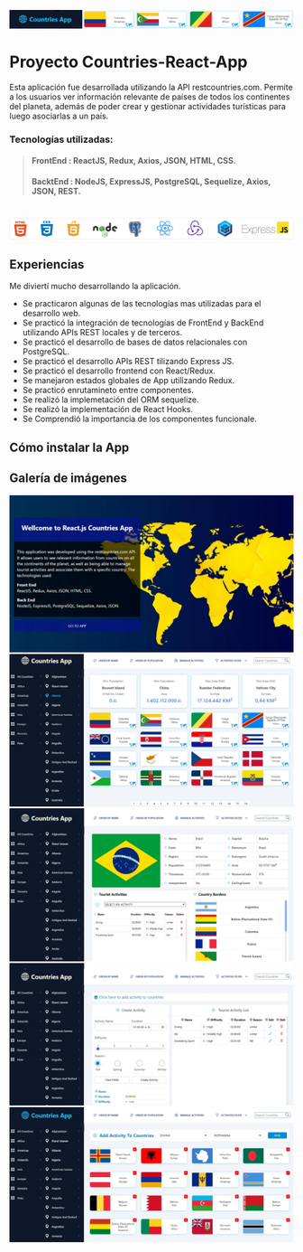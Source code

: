 ![Menu bar countries pi!](/assets/img/banner.png "Menu bar countries pi")

# **Proyecto Countries-React-App**

Esta aplicación fue desarrollada utilizando la API restcountries.com. Permite a los usuarios ver información relevante de países de todos los continentes del planeta, además de poder crear y gestionar actividades turísticas para luego asociarlas a un país. 


### **Tecnologías utilizadas:**
>#### **FrontEnd** : ReactJS, Redux, Axios, JSON, HTML, CSS.
>#### **BacktEnd** : NodeJS, ExpressJS, PostgreSQL, Sequelize, Axios, JSON, REST.

#
![Web develop technologies!](/assets/img/technologies.png "Web develop technologies")

## Experiencias
Me diviertí mucho desarrollando la aplicación.
- Se practicaron algunas de las tecnologías mas utilizadas para el desarrollo web.
- Se practicó la integración de tecnologías de FrontEnd y BackEnd utilizando APIs REST locales y de terceros.
- Se practicó el desarrollo de bases de datos relacionales con PostgreSQL.
- Se practicó el desarrollo APIs REST tilizando Express JS.
- Se practicó el desarrollo frontend con React/Redux.
- Se manejaron estados globales de App utilizando Redux.
- Se practicó enrutamineto entre componentes.
- Se realizó la implemetación del ORM sequelize. 
- Se realizó la implementación de React Hooks.
- Se Comprendió la importancia de los componentes funcionale. 

## Cómo instalar la App

## Galería de imágenes
![Landing!](/assets/img/landing.jpg "Landing")
![Index!](/assets/img/index.jpg "Index")
![Detalles!](/assets/img/detalle.jpg "Detalles")
![Form!](/assets/img/form.jpg "Form")
![Activities!](/assets/img/addactivities.jpg "Activities")

